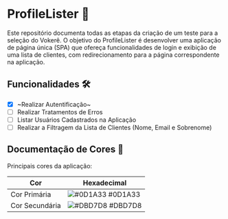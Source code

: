# ProfileLister 👥

Este repositório documenta todas as etapas da criação de um teste para a seleção do Vokerê. O objetivo do ProfileLister é desenvolver uma aplicação de página única (SPA) que ofereça funcionalidades de login e exibição de uma lista de clientes, com redirecionamento para a página correspondente na aplicação.


## Funcionalidades 🛠️

* [X]   ~Realizar Autentificação~
* [ ]   Realizar Tratamentos de Erros
* [ ]   Listar Usuários Cadastrados na Aplicação
* [ ]   Realizar a Filtragem da Lista de Clientes (Nome, Email e Sobrenome)

## Documentação de Cores 🎨

Principais cores da aplicação:

| Cor               | Hexadecimal                                                 |
| ----------------- | --------------------------------------------------------------- |
| Cor Primária| ![#0D1A33](https://via.placeholder.com/10/0D1A33?text=+) #0D1A33  |
| Cor Secundária| ![#DBD7D8](https://via.placeholder.com/10/DBD7D8?text=+) #DBD7D8 |



